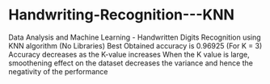 # Handwriting-Recognition---KNN
Data Analysis and Machine Learning - Handwritten Digits Recognition using KNN algorithm (No Libraries)
Best Obtained accuracy is 0.96925 (For K = 3)
Accuracy decreases as the K-value increases
When the K value is large, smoothening effect on the dataset decreases the variance and hence the negativity of the performance
